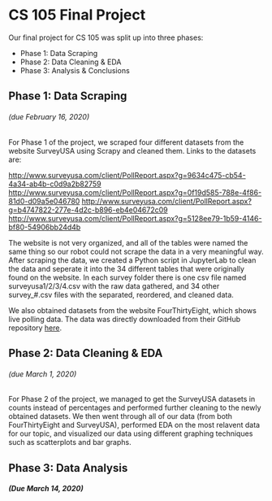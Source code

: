 # CS 105 Final Project  

Our final project for CS 105 was split up into three phases:

- Phase 1: Data Scraping
- Phase 2: Data Cleaning & EDA
- Phase 3: Analysis & Conclusions

## Phase 1: Data Scraping
###### (due February 16, 2020)

For Phase 1 of the project, we scraped four different datasets from the website SurveyUSA using Scrapy and cleaned them. Links to the datasets are:

http://www.surveyusa.com/client/PollReport.aspx?g=9634c475-cb54-4a34-ab4b-c0d9a2b82759
http://www.surveyusa.com/client/PollReport.aspx?g=0f19d585-788e-4f86-81d0-d09a5e046780
http://www.surveyusa.com/client/PollReport.aspx?g=b4747822-277e-4d2c-b896-eb4e04672c09
http://www.surveyusa.com/client/PollReport.aspx?g=5128ee79-1b59-4146-bf80-54906bb24d4b

The website is not very organized, and all of the tables were named the same thing so our robot could not scrape the data in a very meaningful way. After scraping the data, we created a Python script in JupyterLab to clean the data and seperate it into the 34 different tables that were originally found on the website. In each survey folder there is one csv file named surveyusa1/2/3/4.csv with the raw data gathered, and 34 other survey_#.csv files with the separated, reordered, and cleaned data.

We also obtained datasets from the website FourThirtyEight, which shows live polling data. The data was directly downloaded from their GitHub repository [here](https://github.com/fivethirtyeight/data/tree/master/polls).

## Phase 2: Data Cleaning & EDA
###### (due March 1, 2020)

For Phase 2 of the project, we managed to get the SurveyUSA datasets in counts instead of percentages and performed further cleaning to the newly obtained datasets. We then went through all of our data (from both FourThirtyEight and SurveyUSA), performed EDA on the most relavent data for our topic, and visualized our data using different graphing techniques such as scatterplots and bar graphs.

## Phase 3: Data Analysis
##### (Due March 14, 2020)
